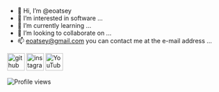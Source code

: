 - 👋 Hi, I’m @eoatsey
- 👀 I’m interested in software ...
- 🌱 I’m currently learning ...
- 💞️ I’m looking to collaborate on ...
- 📫 eoatsey@gmail.com you can contact me at the e-mail address ...

[<img src='https://cdn.jsdelivr.net/npm/simple-icons@3.0.1/icons/github.svg' alt='github' height='40'>](https://github.com/eoatsey)  [<img src='https://cdn.jsdelivr.net/npm/simple-icons@3.0.1/icons/instagram.svg' alt='instagram' height='40'>](https://www.instagram.com/eoatsey/)  [<img src='https://cdn.jsdelivr.net/npm/simple-icons@3.0.1/icons/youtube.svg' alt='YouTube' height='40'>](https://youtube.com/channel/UCyULcAx9HuO6MXTNHzXCoAg)

![Profile views](https://gpvc.arturio.dev/eoatsey) 

<!---
eoatsey/eoatsey is a ✨ special ✨ repository because its `README.md` (this file) appears on your GitHub profile.
You can click the Preview link to take a look at your changes.
--->
